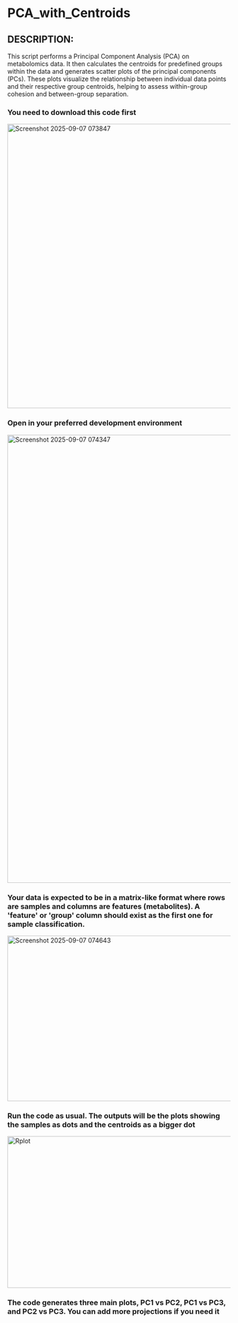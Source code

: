 # PCA_with_Centroids
## DESCRIPTION:
This script performs a Principal Component Analysis (PCA) on metabolomics data. It then calculates the centroids for predefined groups within the data and generates scatter plots of the principal components (PCs). These plots visualize the relationship between individual data points and their respective group centroids, helping to assess within-group cohesion and between-group separation.

### You need to download this code first
<img width="1493" height="641" alt="Screenshot 2025-09-07 073847" src="https://github.com/user-attachments/assets/b6d44762-cbc1-49fb-be87-e3749bcea95d" />

### Open in your preferred development environment
<img width="954" height="1010" alt="Screenshot 2025-09-07 074347" src="https://github.com/user-attachments/assets/1c0626ce-c8d4-47a9-bdcb-09b9e6d82109" />

### Your data is expected to be in a matrix-like format where rows are samples and columns are features (metabolites). A 'feature' or 'group' column should exist as the first one for sample classification.
<img width="1503" height="373" alt="Screenshot 2025-09-07 074643" src="https://github.com/user-attachments/assets/220eefb3-ff50-4210-bf50-e525e513f330" />

### Run the code as usual. The outputs will be the plots showing the samples as dots and the centroids as a bigger dot
<img width="671" height="342" alt="Rplot" src="https://github.com/user-attachments/assets/67bf4e00-75e9-44c7-aa85-783f010968ca" />

### The code generates three main plots, PC1 vs PC2, PC1 vs PC3, and PC2 vs PC3. You can add more projections if you need it

